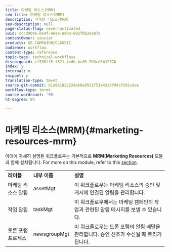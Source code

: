 ```yaml
---
title: 마케팅 리소스(MRM)
seo-title: 마케팅 리소스(MRM)
description: 마케팅 리소스(MRM)
seo-description: null
page-status-flag: never-activated
uuid: cccd9046-be4f-4eaa-adb4-802fbb2ea87a
contentOwner: sauviat
products: SG_CAMPAIGN/CLASSIC
audience: workflow
content-type: reference
topic-tags: technical-workflows
discoiquuid: cf535ff5-f871-4edb-bc05-993cd5b1937b
index: y
internal: n
snippet: y
translation-type: tm+mt
source-git-commit: b1a961822224ab0a9551f51942a5f94cf201c8ee
workflow-type: tm+mt
source-wordcount: '95'
ht-degree: 0%

---
```



# 마케팅 리소스(MRM){#marketing-resources-mrm}

아래에 자세히 설명된 워크플로우는 기본적으로 **MRM(Marketing Resources)** 모듈과 함께 설치됩니다. For more on this module, refer to this [section](../../campaign/using/designing-marketing-campaigns.md).

<table> 
 <tbody> 
  <tr> 
   <td> <strong>레이블</strong><br /> </td> 
   <td> <strong>내부 이름</strong><br /> </td> 
   <td> <strong>설명</strong><br /> </td> 
  </tr> 
  <tr> 
   <td> <span class="uicontrol">마케팅 리소스 알림</span> <br /> </td> 
   <td> <span class="uicontrol">assetMgt</span> <br /> </td> 
   <td> 이 워크플로우는 마케팅 리소스의 승인 및 게시에 연결된 알림을 관리합니다. <br /> </td> 
  </tr> 
  <tr> 
   <td> <span class="uicontrol">작업 알림</span> <br /> </td> 
   <td> <span class="uicontrol">taskMgt</span> <br /> </td> 
   <td> 이 워크플로우에서는 마케팅 캠페인의 작업과 관련된 알림 메시지를 보낼 수 있습니다.<br /> </td> 
  </tr> 
  <tr> 
   <td> <span class="uicontrol">토론 포럼 프로세스</span> <br /> </td> 
   <td> <span class="uicontrol">newsgroupMgt</span> <br /> </td> 
   <td> 이 워크플로우는 토론 포럼의 알림 배달을 관리합니다. 승인 신호가 수신될 때 트리거됩니다.<br /> </td> 
  </tr> 
 </tbody> 
</table>

